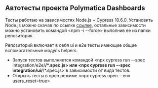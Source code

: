 Автотесты проекта Polymatica Dashboards
---

Тесты работаю на зависимостях Node.js + Cypress 10.6.0. Установить Node.js можно скачав по ссылке [ссылке](https://nodejs.org/en/), остальные зависимости можно установить командой <npm -i --force> выполнив ее из папки репозитория. 

Репозиторий включает в себя ui и e2e тесты имеющие общие вспомогательные модуль helpers. 
- Запуск тестов выполняется командой <npx cypress run --spec integration/e2e/**/*.spec.js> или <npx cypress run --spec integration/ui/**/*.spec.js> в зависимости от вида тестов. 
- Открыть тесты в open режиме <npx cypress open --env users_reset=true>
